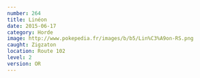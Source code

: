 ```yaml
---
number: 264
title: Linéon
date: 2015-06-17
category: Horde
image: http://www.pokepedia.fr/images/b/b5/Lin%C3%A9on-RS.png
caught: Zigzaton
location: Route 102
level: 2
version: OR
---
```


